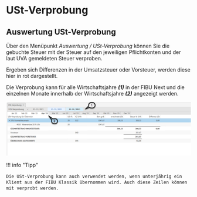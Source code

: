 # USt-Verprobung

## Auswertung USt-Verprobung


Über den Menüpunkt *Auswertung / USt-Verprobung* können Sie die gebuchte Steuer mit der Steuer auf den jeweiligen Pflichtkonten und der laut UVA gemeldeten Steuer verproben.

Ergeben sich Differenzen in der Umsatzsteuer oder Vorsteuer, werden diese hier in rot dargestellt.

Die Verprobung kann für alle Wirtschaftsjahre ***(1)*** in der FIBU Next und die einzelnen Monate innerhalb der Wirtschaftsjahre ***(2)*** angezeigt werden.



![Image](<img/NeuesElement169.png>)

!!! info "Tipp"

    Die USt-Verprobung kann auch verwendet werden, wenn unterjährig ein Klient aus der FIBU Klassik übernommen wird. Auch diese Zeilen können mit verprobt werden.
